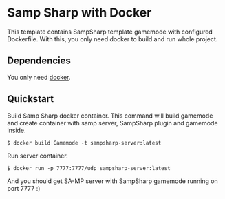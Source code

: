 # Samp Sharp with Docker
This template contains SampSharp template gamemode with configured Dockerfile. With this, you only need docker to build and run whole project.

## Dependencies
You only need [docker](https://docs.docker.com/get-docker/).

## Quickstart
Build Samp Sharp docker container. 
This command will build gamemode and create container with samp server, SampSharp plugin and gamemode inside.
``` 
$ docker build Gamemode -t sampsharp-server:latest
```

Run server container.
```
$ docker run -p 7777:7777/udp sampsharp-server:latest
```

And you should get SA-MP server with SampSharp gamemode running on port 7777 :)
